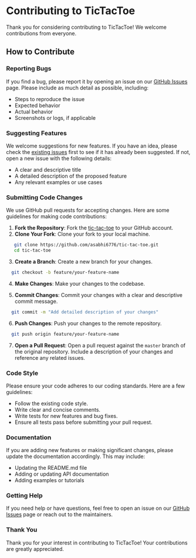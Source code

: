 # Contributing to TicTacToe

Thank you for considering contributing to TicTacToe! We welcome contributions from everyone.

## How to Contribute

### Reporting Bugs

If you find a bug, please report it by opening an issue on our [GitHub Issues](https://github.com/asabhi6776/tic-tac-toe/issues) page. Please include as much detail as possible, including:

- Steps to reproduce the issue
- Expected behavior
- Actual behavior
- Screenshots or logs, if applicable

### Suggesting Features

We welcome suggestions for new features. If you have an idea, please check the [existing issues](https://github.com/asabhi6776/tic-tac-toe/issues) first to see if it has already been suggested. If not, open a new issue with the following details:

- A clear and descriptive title
- A detailed description of the proposed feature
- Any relevant examples or use cases

### Submitting Code Changes

We use GitHub pull requests for accepting changes. Here are some guidelines for making code contributions:

1. **Fork the Repository**: Fork the [tic-tac-toe](https://github.com/asabhi6776/tic-tac-toe) to your GitHub account.
2. **Clone Your Fork**: Clone your fork to your local machine.

```sh
   git clone https://github.com/asabhi6776/tic-tac-toe.git
   cd tic-tac-toe
```

3. **Create a Branch**: Create a new branch for your changes.

```sh
  git checkout -b feature/your-feature-name
```

4. **Make Changes**: Make your changes to the codebase.

5. **Commit Changes**: Commit your changes with a clear and descriptive commit message.

```sh
  git commit -m "Add detailed description of your changes"
```

6. **Push Changes**: Push your changes to the remote repository.

```sh
  git push origin feature/your-feature-name
```

7. **Open a Pull Request**: Open a pull request against the `master` branch of the original repository. Include a description of your changes and reference any related issues.

### Code Style

Please ensure your code adheres to our coding standards. Here are a few guidelines:

- Follow the existing code style.
- Write clear and concise comments.
- Write tests for new features and bug fixes.
- Ensure all tests pass before submitting your pull request.

### Documentation

If you are adding new features or making significant changes, please update the documentation accordingly. This may include:

- Updating the README.md file
- Adding or updating API documentation
- Adding examples or tutorials

### Getting Help

If you need help or have questions, feel free to open an issue on our [GitHub Issues](https://github.com/asabhi6776/tic-tac-toe/issues) page or reach out to the maintainers.

### Thank You

Thank you for your interest in contributing to TicTacToe! Your contributions are greatly appreciated.
